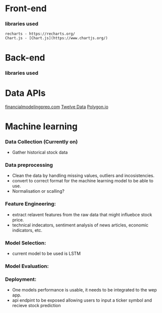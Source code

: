 # Front-end
### libraries used
    recharts - https://recharts.org/
    Chart.js - [Chart.js](https://www.chartjs.org/)

# Back-end 
### libraries used

# Data APIs 
[financialmodelingprep.com](https://site.financialmodelingprep.com/)
[Twelve Data](https://twelvedata.com/)
[Polygon.io ](https://polygon.io/)

# Machine learning 
### Data Collection (Currently on)
- Gather historical stock data
### Data preprocessing
- Clean the data by handling missing values, outliers and incosistencies.
- convert to correct format for the machine learning model to be able to use.
 - Normalisation or scalling?

### Feature Engineering:
- extract relavent features from the raw data that might influebce stock price.
 - technical indecators, sentiment analysis of news articles, economic indicators, etc.
 
### Model Selection:
- current model to be used is LSTM

### Model Evaluation:


### Deployment:
- One models performance is usable, it needs to be integrated to the wep app.
- api endpint to be exposed allowing users to input a ticker symbol and recieve stock prediction
